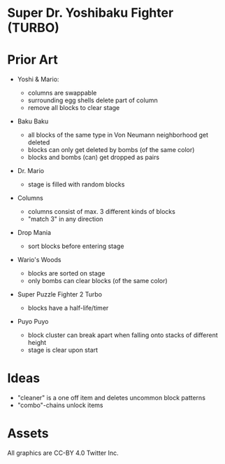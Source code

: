 Super Dr. Yoshibaku Fighter (TURBO)
===================================

# Prior Art

- Yoshi & Mario:
  * columns are swappable
  * surrounding egg shells delete part of column
  * remove all blocks to clear stage

- Baku Baku
  * all blocks of the same type in Von Neumann neighborhood get deleted
  * blocks can only get deleted by bombs (of the same color)
  * blocks and bombs (can) get dropped as pairs

- Dr. Mario
  * stage is filled with random blocks

- Columns
  * columns consist of max. 3 different kinds of blocks
  * "match 3" in any direction

- Drop Mania
  * sort blocks before entering stage

- Wario's Woods
  * blocks are sorted on stage
  * only bombs can clear blocks (of the same color)

- Super Puzzle Fighter 2 Turbo
  * blocks have a half-life/timer

- Puyo Puyo
  * block cluster can break apart when falling onto stacks of different height
  * stage is clear upon start

# Ideas
- "cleaner" is a one off item and deletes uncommon block patterns
- "combo"-chains unlock items

# Assets
All graphics are CC-BY 4.0 Twitter Inc.

